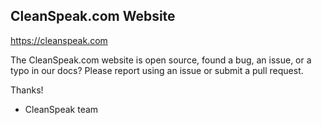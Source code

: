 ## CleanSpeak.com Website

https://cleanspeak.com

The CleanSpeak.com website is open source, found a bug, an issue, or a typo in our docs? Please report using an issue or submit a pull request.

Thanks!
 - CleanSpeak team

